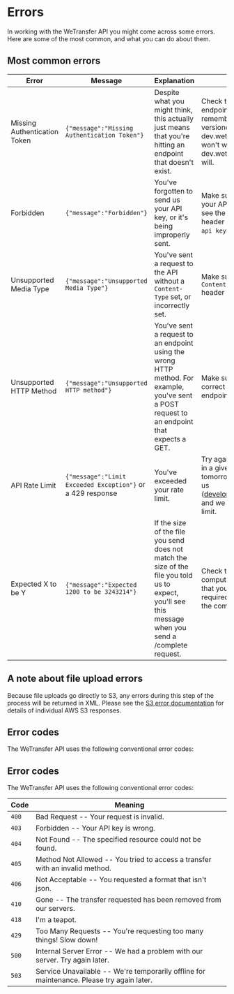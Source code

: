 # Errors

In working with the WeTransfer API you might come across some errors. Here are some of the most common, and what you can do about them.

## Most common errors

Error | Message | Explanation | Solution
------|---------|-------------|----------
Missing Authentication Token |`{"message":"Missing Authentication Token"}` | Despite what you might think, this actually just means that you're hitting an endpoint that doesn't exist. | Check that you've spelled the endpoint correctly, and remember that our API is versioned - dev.wetransfer.com/authorize won't work, but dev.wetransfer.com/v1/authorize will.
Forbidden |`{"message":"Forbidden"}` | You've forgotten to send us your API key, or it's being improperly sent. | Make sure that you're sending your API key with each request - see the example code, or add a header like so: `X-API-KEY: <your api key>`.
Unsupported Media Type |`{"message":"Unsupported Media Type"}` | You've sent a request to the API without a `Content-Type` set, or incorrectly set. | Make sure that you're sending a `Content-Type: application/json` header with each request.
Unsupported HTTP Method |`{"message":"Unsupported HTTP method"}` | You've sent a request to an endpoint using the wrong HTTP method. For example, you've sent a POST request to an endpoint that expects a GET. | Make sure that you're using the correct HTTP verb for each endpoint.
API Rate Limit |`{"message":"Limit Exceeded Exception"}` or a 429 response | You've exceeded your rate limit. | Try again but with fewer requests in a given time period, wait until tomorrow, or even better: email us (developers@wetransfer.com) and we can talk extending the limit.
Expected X to be Y | `{"message":"Expected 1200 to be 3243214"}`| If the size of the file you send does not match the size of the file you told us to expect, you'll see this message when you send a /complete request. | Check that you're properly computing the size of the file, or that you're uploading all the required chunks (before sending the complete call).

## A note about file upload errors

Because file uploads go directly to S3, any errors during this step of the process will be returned in XML. Please see the [S3 error documentation](https://docs.aws.amazon.com/AmazonS3/latest/API/ErrorResponses.html) for details of individual AWS S3 responses.

## Error codes

The WeTransfer API uses the following conventional error codes:

## Error codes

The WeTransfer API uses the following conventional error codes:

Code | Meaning
---- | -------
`400` | Bad Request -- Your request is invalid.
`403` | Forbidden -- Your API key is wrong.
`404` | Not Found -- The specified resource could not be found.
`405` | Method Not Allowed -- You tried to access a transfer with an invalid method.
`406` | Not Acceptable -- You requested a format that isn't json.
`410` | Gone -- The transfer requested has been removed from our servers.
`418` | I'm a teapot.
`429` | Too Many Requests -- You're requesting too many things! Slow down!
`500` | Internal Server Error -- We had a problem with our server. Try again later.
`503` | Service Unavailable -- We're temporarily offline for maintenance. Please try again later.
